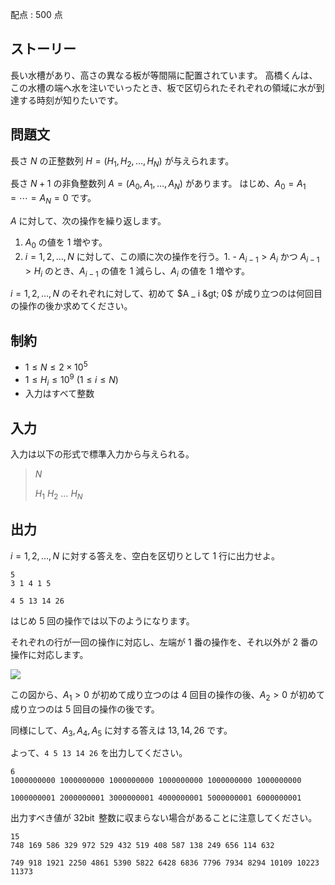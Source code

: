 配点 : $500$ 点

## ストーリー

長い水槽があり、高さの異なる板が等間隔に配置されています。
高橋くんは、この水槽の端へ水を注いでいったとき、板で区切られたそれぞれの領域に水が到達する時刻が知りたいです。

## 問題文

長さ $N$ の正整数列 $H=(H _ 1,H _ 2,\dotsc,H _ N)$ が与えられます。

長さ $N+1$ の非負整数列 $A=(A _ 0,A _ 1,\dotsc,A _ N)$ があります。
はじめ、$A _ 0=A _ 1=\dotsb=A _ N=0$ です。

$A$ に対して、次の操作を繰り返します。

1. $A _ 0$ の値を $1$ 増やす。
2. $i=1,2,\ldots,N$ に対して、この順に次の操作を行う。1.    - $A _ {i-1}\gt A _ i$ かつ $A _ {i-1}\gt H _ i$ のとき、$A _ {i-1}$ の値を $1$ 減らし、$A _ i$ の値を $1$ 増やす。

$i=1,2,\ldots,N$ のそれぞれに対して、初めて $A _ i &gt; 0$ が成り立つのは何回目の操作の後か求めてください。

## 制約

- $1\leq N\leq2\times10 ^ 5$
- $1\leq H _ i\leq10 ^ 9\ (1\leq i\leq N)$
- 入力はすべて整数

## 入力

入力は以下の形式で標準入力から与えられる。

> $N$
> 
> $H _ 1$ $H _ 2$ $\dotsc$ $H _ N$

## 出力

$i=1,2,\ldots,N$ に対する答えを、空白を区切りとして $1$ 行に出力せよ。

```input1
5
3 1 4 1 5
```

```output1
4 5 13 14 26
```

はじめ $5$ 回の操作では以下のようになります。

それぞれの行が一回の操作に対応し、左端が $1$ 番の操作を、それ以外が $2$ 番の操作に対応します。

![](https://img.atcoder.jp/abc359/570466412318b9902952c408a421be0c.png)

この図から、$A _ 1\gt0$ が初めて成り立つのは $4$ 回目の操作の後、$A _ 2\gt0$ が初めて成り立つのは $5$ 回目の操作の後です。

同様にして、$A _ 3,A _ 4,A _ 5$ に対する答えは $13,14,26$ です。

よって、`4 5 13 14 26` を出力してください。

```input2
6
1000000000 1000000000 1000000000 1000000000 1000000000 1000000000
```

```output2
1000000001 2000000001 3000000001 4000000001 5000000001 6000000001
```

出力すべき値が $32\operatorname{bit}$ 整数に収まらない場合があることに注意してください。

```input3
15
748 169 586 329 972 529 432 519 408 587 138 249 656 114 632
```

```output3
749 918 1921 2250 4861 5390 5822 6428 6836 7796 7934 8294 10109 10223 11373
```